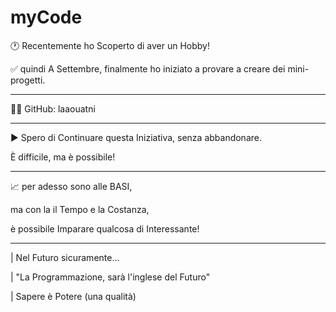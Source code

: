 # myCode

🕐 Recentemente ho Scoperto di aver un Hobby!

✅ quindi A Settembre, finalmente ho iniziato a provare a creare dei mini-progetti.

-----

👨‍💻 GitHub: laaouatni

-----

▶️ Spero di Continuare questa Iniziativa, senza abbandonare. 

È difficile, ma è possibile!

-----

📈 per adesso sono alle BASI, 

ma con la il Tempo e la Costanza, 

è possibile Imparare qualcosa di Interessante!

------

| Nel Futuro sicuramente...

| "La Programmazione, sarà l'inglese del Futuro"

| Sapere è Potere (una qualità)